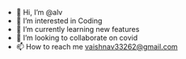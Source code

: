 - 👋 Hi, I’m @alv
- 👀 I’m interested in Coding
- 🌱 I’m currently learning new features
- 💞️ I’m looking to collaborate on covid 
- 📫 How to reach me vaishnav33262@gmail.com

<!---
dcvaishnav/dcvaishnav is a ✨ special ✨ repository because its `README.md` (this file) appears on your GitHub profile.
You can click the Preview link to take a look at your changes.
--->
